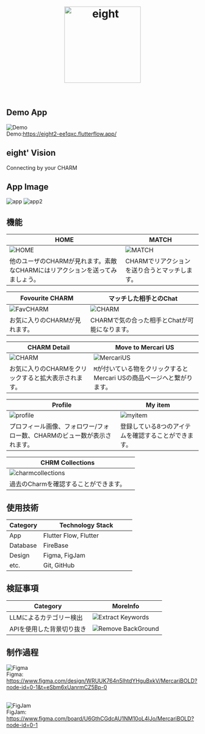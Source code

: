 <!-- header -->
<h1 align="center">
    <img src="https://storage.googleapis.com/flutterflow-io-6f20.appspot.com/teams/CHZs7LSoNO8ZEIbYf7UE/assets/x09bhggwo99a/eight.png" alt="eight" width="200" height="200" />
</h1>
<br>



## Demo App
![Demo](./img/eight_demo.png)
<br>
Demo:https://eight2-ee1qxc.flutterflow.app/
<br>

## eight' Vision
Connecting by your CHARM
<br>


## App Image
![app](./img/app1.png)
![app2](./img/app2.png)



## 機能
| HOME | MATCH |
| ---- | ---- |
| ![HOME](./img/app1.png) | ![MATCH](./img/pic6.png) |
| 他のユーザのCHARMが見れます。素敵なCHARMにはリアクションを送ってみましょう。 | CHARMでリアクションを送り合うとマッチします。 |

| Fovourite CHARM | マッチした相手とのChat |
| ---- | ---- |
| ![FavCHARM](./img/app2.png) | ![CHARM](./img/app5.png) |
| お気に入りのCHARMが見れます。 | CHARMで気の合った相手とChatが可能になります。 |

| CHARM Detail | Move to Mercari US |
| ---- | ---- |
| ![CHARM](./img/app3.png) | ![MercariUS](./img/app4.png) |
| お気に入りのCHARMをクリックすると拡大表示されます。 | `M`が付いている物をクリックするとMercari USの商品ページへと繋がります。 |

| Profile | My item |
| ---- | ---- |
| ![profile](./img/app6.png) | ![myitem](./img/app7.png) |
| プロフィール画像、フォロワー/フォロー数、CHARMのビュー数が表示されます。 | 登録している8つのアイテムを確認することができます。 |

| CHRM Collections |  |
| ---- | ---- |
| ![charmcollections](./img/app8.png) |  |
| 過去のCharmを確認することができます。 |  |


## 使用技術
| Category          | Technology Stack                                     |
| ----------------- | --------------------------------------------------   |
| App　　           |  Flutter Flow, Flutter　　　　　                  |
| Database          | FireBase                                           |
| Design            | Figma, FigJam                                                |
| etc.              | Git, GitHub                                          |


## 検証事項
| Category | MoreInfo |
| -------- | ---------------- |
| LLMによるカテゴリー検出 | ![Extract Keywords](https://github.com/norma2627/chatgpt-image-processing-test) |
| APIを使用した背景切り抜き | ![Remove BackGround](https://github.com/norma2627/remove_background_test) |


## 制作過程
![Figma](./img/figma.png)
<br>
Figma: https://www.figma.com/design/WRUUK764n5IhtdYHguBxkV/MercariBOLD?node-id=0-1&t=eSbm6xUanrmCZ5Bp-0
<br>
<br>

![FigJam](./img/figjam.png)
<br>
FigJam: https://www.figma.com/board/U6GthCGdcAU1NM10oL4lJo/MercariBOLD?node-id=0-1